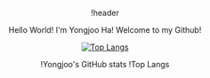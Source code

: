 <div align="center">

  !header

Hello World! I'm Yongjoo Ha! Welcome to my Github!

[![Top Langs](https://github-readme-stats.vercel.app/api/top-langs/?username=slfkalstks)](https://github.com/anuraghazra/github-readme-stats)


!Yongjoo's GitHub stats
!Top Langs

</div>
